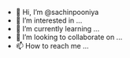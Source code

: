 - 👋 Hi, I’m @sachinpooniya
- 👀 I’m interested in ...
- 🌱 I’m currently learning ...
- 💞️ I’m looking to collaborate on ...
- 📫 How to reach me ...

<!---
sachinpooniya/sachinpooniya is a ✨ special ✨ repository because its `README.md` (this file) appears on your GitHub profile.
You can click the Preview link to take a look at your changes.
--->
